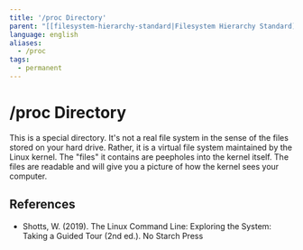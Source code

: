 ```yaml
---
title: '/proc Directory'
parent: "[[filesystem-hierarchy-standard|Filesystem Hierarchy Standard]]"
language: english
aliases:
  - /proc
tags:
  - permanent
---
```


# /proc Directory

This is a special directory. It's not a real file system in the sense of the files stored on your hard drive. Rather, it is a virtual file system maintained by the Linux kernel. The "files" it contains are peepholes into the kernel itself. The files are readable and will give you a picture of how the kernel sees your computer.

## References

- Shotts, W. (2019). <span class="reference-title">The Linux Command Line: Exploring the System: Taking a Guided Tour (2nd ed.)</span>. No Starch Press
